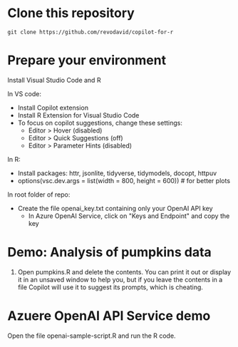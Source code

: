 # Clone this repository
```
git clone https://github.com/revodavid/copilot-for-r
```

# Prepare your environment

Install Visual Studio Code and R

In VS code:
- Install Copilot extension
- Install R Extension for Visual Studio Code
- To focus on copilot suggestions, change these settings:
  - Editor > Hover (disabled)
  - Editor > Quick Suggestions (off)
  - Editor > Parameter Hints (disabled)

In R:
 - Install packages: httr, jsonlite, tidyverse, tidymodels, docopt, httpuv
 - options(vsc.dev.args = list(width = 800, height = 600)) # for better plots
  
 In root folder of repo:
  - Create the file openai_key.txt containing only your OpenAI API key 
    - In Azure OpenAI Service, click on "Keys and Endpoint" and copy the key


# Demo: Analysis of pumpkins data

1. Open pumpkins.R and delete the contents. You can print it out or display it in an unsaved window to help you, but if you leave the contents in a file Copilot will use it to suggest its prompts, which is cheating.


# Azuere OpenAI API Service demo
Open the file openai-sample-script.R and run the R code.

